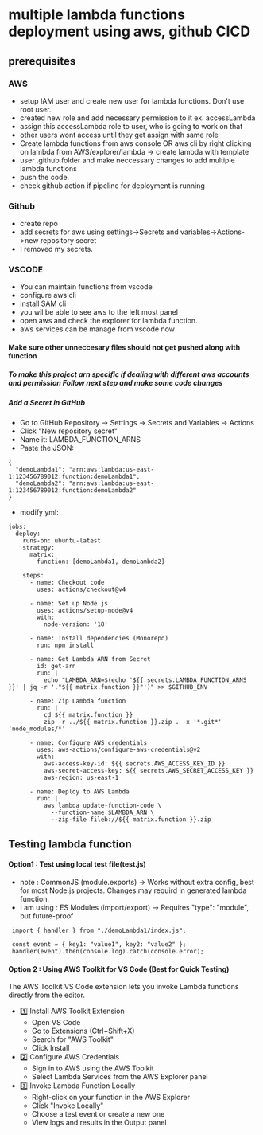 # multiple lambda functions deployment using aws, github CICD

## prerequisites
### AWS 
 - setup IAM user and create new user for lambda functions. Don't use root user.
 - created new role and add necessary permission to it ex. accessLambda
 - assign this accessLambda role to user, who is going to work on that
 - other users wont access until they get assign with same role
 - Create lambda functions from aws console OR aws cli by right clicking on lambda from AWS/explorer/lambda -> create lambda with template
 - user .github folder and make neccessary changes to add multiple lambda functions
 - push the code.
 - check github action if pipeline for deployment is running
### Github
 - create repo
 - add secrets for aws using settings->Secrets and variables->Actions->new repository secret
 - I removed my secrets.
### VSCODE
 - You can maintain functions from vscode
 - configure aws cli
 - install SAM cli
 - you wil be able to see aws to the left most panel
 - open aws and check the explorer for lambda function.
 - aws services can be manage from vscode now
   
#### Make sure other unneccesary files should not get pushed along with function
##### To make this project arn specific if dealing with different aws accounts and permission Follow next step and make some code changes

##### Add a Secret in GitHub
 - Go to GitHub Repository → Settings → Secrets and Variables → Actions
 - Click "New repository secret"
 - Name it: LAMBDA_FUNCTION_ARNS
 - Paste the JSON:

```
{
  "demoLambda1": "arn:aws:lambda:us-east-1:123456789012:function:demoLambda1",
  "demoLambda2": "arn:aws:lambda:us-east-1:123456789012:function:demoLambda2"
}
```
 - modify yml:
```
jobs:
  deploy:
    runs-on: ubuntu-latest
    strategy:
      matrix:
        function: [demoLambda1, demoLambda2]

    steps:
      - name: Checkout code
        uses: actions/checkout@v4

      - name: Set up Node.js
        uses: actions/setup-node@v4
        with:
          node-version: '18'

      - name: Install dependencies (Monorepo)
        run: npm install

      - name: Get Lambda ARN from Secret
        id: get-arn
        run: |
          echo "LAMBDA_ARN=$(echo '${{ secrets.LAMBDA_FUNCTION_ARNS }}' | jq -r '."${{ matrix.function }}"')" >> $GITHUB_ENV

      - name: Zip Lambda function
        run: |
          cd ${{ matrix.function }}
          zip -r ../${{ matrix.function }}.zip . -x '*.git*' 'node_modules/*'

      - name: Configure AWS credentials
        uses: aws-actions/configure-aws-credentials@v2
        with:
          aws-access-key-id: ${{ secrets.AWS_ACCESS_KEY_ID }}
          aws-secret-access-key: ${{ secrets.AWS_SECRET_ACCESS_KEY }}
          aws-region: us-east-1

      - name: Deploy to AWS Lambda
        run: |
          aws lambda update-function-code \
            --function-name $LAMBDA_ARN \
            --zip-file fileb://${{ matrix.function }}.zip

```
          
## Testing lambda function
#### Option1 : Test using local test file(test.js)
 - note : CommonJS (module.exports) → Works without extra config, best for most Node.js projects. Changes may requird in generated lambda function.
 - I am using : ES Modules (import/export) → Requires "type": "module", but future-proof
 ```
  import { handler } from "./demoLambda1/index.js";

  const event = { key1: "value1", key2: "value2" };
  handler(event).then(console.log).catch(console.error);
 ```

#### Option 2 : Using AWS Toolkit for VS Code (Best for Quick Testing)
The AWS Toolkit VS Code extension lets you invoke Lambda functions directly from the editor.

  - 1️⃣ Install AWS Toolkit Extension
    -   Open VS Code
    -   Go to Extensions (Ctrl+Shift+X)
    -   Search for "AWS Toolkit"
    -   Click Install
  - 2️⃣ Configure AWS Credentials
    -  Sign in to AWS using the AWS Toolkit
    -   Select Lambda Services from the AWS Explorer panel
  - 3️⃣ Invoke Lambda Function Locally
    -   Right-click on your function in the AWS Explorer
    -   Click "Invoke Locally"
    -   Choose a test event or create a new one
    -   View logs and results in the Output panel